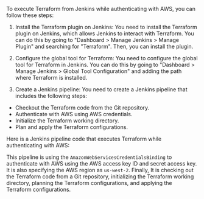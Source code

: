 To execute Terraform from Jenkins while authenticating with AWS, you can follow these steps:

1. Install the Terraform plugin on Jenkins: You need to install the Terraform plugin on Jenkins, which allows Jenkins to interact with Terraform. You can do this by going to "Dashboard > Manage Jenkins > Manage Plugin" and searching for "Terraform". Then, you can install the plugin.

2. Configure the global tool for Terraform: You need to configure the global tool for Terraform in Jenkins. You can do this by going to "Dashboard > Manage Jenkins > Global Tool Configuration" and adding the path where Terraform is installed.

3. Create a Jenkins pipeline: You need to create a Jenkins pipeline that includes the following steps:

- Checkout the Terraform code from the Git repository.
- Authenticate with AWS using AWS credentials.
- Initialize the Terraform working directory.
- Plan and apply the Terraform configurations.

Here is a Jenkins pipeline code that executes Terraform while authenticating with AWS:

This pipeline is using the `AmazonWebServicesCredentialsBinding` to authenticate with AWS using the AWS access key ID and secret access key. It is also specifying the AWS region as `us-west-2`. Finally, It is checking out the Terraform code from a Git repository, initializing the Terraform working directory, planning the Terraform configurations, and applying the Terraform configurations.
